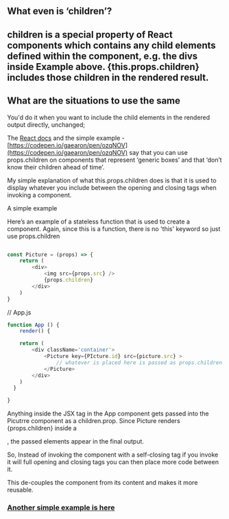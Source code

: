 ## What even is ‘children’?

## children is a special property of React components which contains any child elements defined within the component, e.g. the divs inside Example above. {this.props.children} includes those children in the rendered result.

## What are the situations to use the same

You'd do it when you want to include the child elements in the rendered output directly, unchanged; 

The [React docs](https://reactjs.org/docs/composition-vs-inheritance.html) and the simple example - [https://codepen.io/gaearon/pen/ozqNOV](https://codepen.io/gaearon/pen/ozqNOV) say that you can use props.children on components that represent ‘generic boxes’ and that ‘don’t know their children ahead of time’.

My simple explanation of what this.props.children does is that it is used to display whatever you include between the opening and closing tags when invoking a component.

A simple example

Here’s an example of a stateless function that is used to create a component. Again, since this is a function, there is no 'this' keyword so just use props.children



```js

const Picture = (props) => {
    return (
        <div>
            <img src={props.src} />
            {props.children}
        </div>
    )
}

```

// App.js
```js
function App () {
    render() {

    return (
        <div className='container'>
            <Picture key={PIcture.id} src={picture.src} >
                // whatever is placed here is passed as props.children
            </Picture>
        </div>
    )
  }

}


```

Anything inside the <Picture> JSX tag in the App component gets passed into the Picutrre component as a children.prop. Since Picture renders {props.children} inside a <div>, the passed elements appear in the final output.

So, Instead of invoking the component with a self-closing tag <Picture /> if you invoke it will full opening and closing tags <Picture> </Picture> you can then place more code between it.

This de-couples the <Picture> component from its content and makes it more reusable.

### [Another simple example is here](https://codepen.io/rohanpaul/pen/bxoMxr)